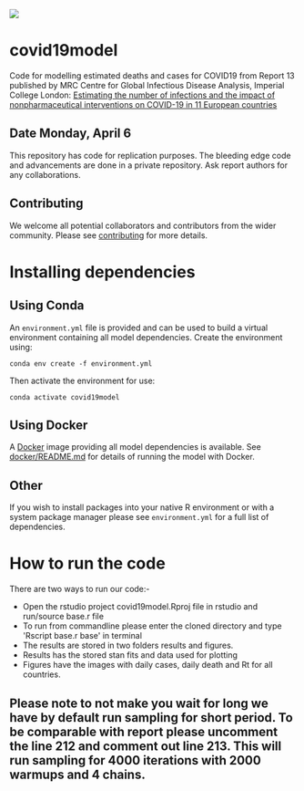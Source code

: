 
![](https://github.com/ImperialCollegeLondon/covid19model/workflows/CI/badge.svg)

# covid19model

Code for modelling estimated deaths and cases for COVID19 from Report 13 published by MRC Centre for Global Infectious Disease Analysis, Imperial College London: [Estimating the number of infections and the impact of nonpharmaceutical interventions on COVID-19 in 11 European countries](https://www.imperial.ac.uk/mrc-global-infectious-disease-analysis/covid-19/report-13-europe-npi-impact/) 

## Date Monday, April 6

This repository has code for replication purposes. The bleeding edge code and advancements are done in a private repository. Ask report authors for any collaborations. 

## Contributing

We welcome all potential collaborators and contributors from the wider community. Please see [contributing](contributing.md) for more details.

# Installing dependencies

## Using Conda

An `environment.yml` file is provided and can be used to build a virtual
environment containing all model dependencies. Create the environment using:
```
conda env create -f environment.yml
```

Then activate the environment for use:
```
conda activate covid19model
```

## Using Docker

A [Docker][] image providing all model dependencies is available. See
[docker/README.md](docker/) for details of running the model with Docker.

[Docker]: https://www.docker.com/

## Other

If you wish to install packages into your native R environment or with a system
package manager please see `environment.yml` for a full list of dependencies.

# How to run the code

There are two ways to run our code:-
* Open the rstudio project covid19model.Rproj file in rstudio and run/source base.r file
* To run from commandline please enter the cloned directory and type 'Rscript base.r base' in terminal
* The results are stored in two folders results and figures.
* Results has the stored stan fits and data used for plotting
* Figures have the images with daily cases, daily death and Rt for all countries.

## Please note to not make you wait for long we have by default run sampling for short period. To be comparable with report please uncomment the line 212 and comment out line 213. This will run sampling for 4000 iterations with 2000 warmups and 4 chains.
